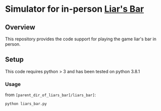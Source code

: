 # Simulator for in-person [Liar's Bar](https://liarsbar.wiki/)

## Overview

This repository provides the code support for playing the game liar's bar in person.

## Setup

This code requires python > 3 and has been tested on python 3.8.1

### Usage
from `[parent_dir_of_liars_bar]/liars_bar]`:

```shell
python liars_bar.py
```

